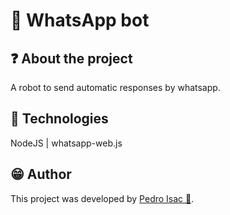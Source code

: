 # 🤖 WhatsApp bot

## ❓ About the project
A robot to send automatic responses by whatsapp.

## 🧱 Technologies
NodeJS | whatsapp-web.js

## 😁 Author
This project was developed by [Pedro Isac 🔗](https://pedro-isacss.github.io/).
